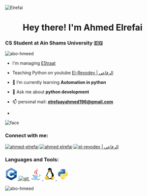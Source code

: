 ![Elrefai](https://github.com/Abo-hmeed/Abo-hmeed/assets/114250600/23222781-fa11-4d18-b106-15437220416a)
<h1 align="center">Hey there! I'm Ahmed Elrefai</h1>
<h3 align="Left">CS Student at Ain Shams University 🇪🇬</h3>

<p align="left"> <img src="https://komarev.com/ghpvc/?username=abo-hmeed&label=Profile%20views&color=0e75b6&style=flat" alt="abo-hmeed" /> </p>

- I'm managing [E5traat](https://www.facebook.com/profile.php?id=61554362476535)
- Teaching Python on youtube [El-Reyodev | الرفاعي](https://www.youtube.com/channel/UCuojgaDG9wrlUq_jkKKNfmw)
- 🌱 I’m currently learning **Automation in python**

- 💬 Ask me about **python development**

- 📫 personal mail: **elrefaayahmed196@gmail.com**
- 
![face](https://github.com/Abo-hmeed/Abo-hmeed/assets/114250600/328be063-4edc-40a1-ac3a-5e878a7cc8b8)
<h3 align="left">Connect with me:</h3>
<p align="left">
<a href="https://linkedin.com/in/ahmed-elrefai" target="blank"><img align="center" src="https://raw.githubusercontent.com/rahuldkjain/github-profile-readme-generator/master/src/images/icons/Social/linked-in-alt.svg" alt="ahmed-elrefai" height="30" width="40" /></a>
<a href="https://fb.com/ahmed elrefai" target="blank"><img align="center" src="https://raw.githubusercontent.com/rahuldkjain/github-profile-readme-generator/master/src/images/icons/Social/facebook.svg" alt="ahmed elrefai" height="30" width="40" /></a>
<a href="https://www.youtube.com/c/el-reyodev | الرفاعي" target="blank"><img align="center" src="https://raw.githubusercontent.com/rahuldkjain/github-profile-readme-generator/master/src/images/icons/Social/youtube.svg" alt="el-reyodev | الرفاعي" height="30" width="40" /></a>
</p>

<h3 align="left">Languages and Tools:</h3>
<p align="left"> <a href="https://www.w3schools.com/cpp/" target="_blank" rel="noreferrer"> <img src="https://raw.githubusercontent.com/devicons/devicon/master/icons/cplusplus/cplusplus-original.svg" alt="cplusplus" width="40" height="40"/> </a> <a href="https://git-scm.com/" target="_blank" rel="noreferrer"> <img src="https://www.vectorlogo.zone/logos/git-scm/git-scm-icon.svg" alt="git" width="40" height="40"/> </a> <a href="https://www.java.com" target="_blank" rel="noreferrer"> <img src="https://raw.githubusercontent.com/devicons/devicon/master/icons/java/java-original.svg" alt="java" width="40" height="40"/> </a> <a href="https://www.linux.org/" target="_blank" rel="noreferrer"> <img src="https://raw.githubusercontent.com/devicons/devicon/master/icons/linux/linux-original.svg" alt="linux" width="40" height="40"/> </a> <a href="https://www.python.org" target="_blank" rel="noreferrer"> <img src="https://raw.githubusercontent.com/devicons/devicon/master/icons/python/python-original.svg" alt="python" width="40" height="40"/> </a> </p>

<p><img align="center" src="https://github-readme-stats.vercel.app/api/top-langs?username=abo-hmeed&show_icons=true&locale=en&layout=compact" alt="abo-hmeed" /></p>
